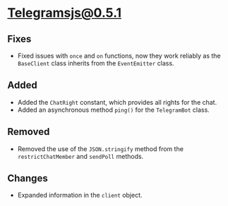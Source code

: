 # Telegramsjs@0.5.1

## Fixes

- Fixed issues with `once` and `on` functions, now they work reliably as the `BaseClient` class inherits from the `EventEmitter` class.

## Added

- Added the `ChatRight` constant, which provides all rights for the chat.
- Added an asynchronous method `ping()` for the `TelegramBot` class.

## Removed

- Removed the use of the `JSON.stringify` method from the `restrictChatMember` and `sendPoll` methods.

## Changes

- Expanded information in the `client` object.
